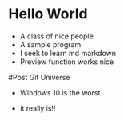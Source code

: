 # Hello World
+ A class of nice people
+ A sample program
+ I seek to learn md markdown
+ Preview function works nice

#Post Git Universe
+ Windows 10 is the worst

+ it really is!!